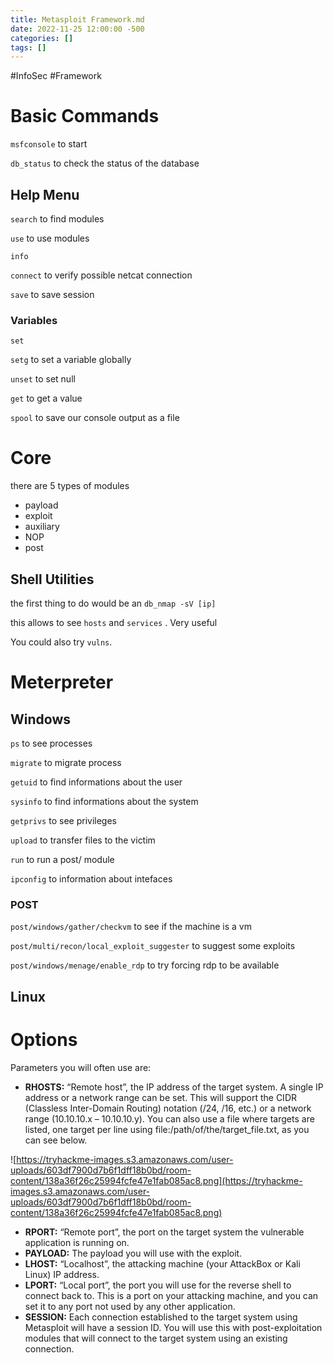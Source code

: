 ```yaml
---
title: Metasploit Framework.md
date: 2022-11-25 12:00:00 -500
categories: []
tags: []
--- 
```



#InfoSec #Framework
# Basic Commands

`msfconsole` to start

`db_status` to check the status of the database

## Help Menu

`search` to find modules

`use` to use modules

`info`

`connect` to verify possible netcat connection

`save` to save session

### Variables

`set`

`setg` to set a variable globally

`unset` to set null

`get` to get a value

`spool` to save our console output as a file

# Core

there are 5 types of modules

-   payload
-   exploit
-   auxiliary
-   NOP
-   post

## Shell Utilities

the first thing to do would be an `db_nmap -sV [ip]`

this allows to see `hosts` and `services` . Very useful

You could also try `vulns`.

# Meterpreter

## Windows

`ps` to see processes

`migrate` to migrate process

`getuid` to find informations about the user

`sysinfo` to find informations about the system

`getprivs` to see privileges

`upload` to transfer files to the victim

`run` to run a post/ module

`ipconfig` to information about intefaces

### POST

`post/windows/gather/checkvm` to see if the machine is a vm

`post/multi/recon/local_exploit_suggester` to suggest some exploits

`post/windows/menage/enable_rdp` to try forcing rdp to be available

## Linux

# Options

Parameters you will often use are:

-   **RHOSTS:** “Remote host”, the IP address of the target system. A single IP address or a network range can be set. This will support the CIDR (Classless Inter-Domain Routing) notation (/24, /16, etc.) or a network range (10.10.10.x – 10.10.10.y). You can also use a file where targets are listed, one target per line using file:/path/of/the/target_file.txt, as you can see below.

![https://tryhackme-images.s3.amazonaws.com/user-uploads/603df7900d7b6f1dff18b0bd/room-content/138a36f26c25994fcfe47e1fab085ac8.png](https://tryhackme-images.s3.amazonaws.com/user-uploads/603df7900d7b6f1dff18b0bd/room-content/138a36f26c25994fcfe47e1fab085ac8.png)

-   **RPORT:** “Remote port”, the port on the target system the vulnerable application is running on.
-   **PAYLOAD:** The payload you will use with the exploit.
-   **LHOST:** “Localhost”, the attacking machine (your AttackBox or Kali Linux) IP address.
-   **LPORT:** “Local port”, the port you will use for the reverse shell to connect back to. This is a port on your attacking machine, and you can set it to any port not used by any other application.
-   **SESSION:** Each connection established to the target system using Metasploit will have a session ID. You will use this with post-exploitation modules that will connect to the target system using an existing connection.